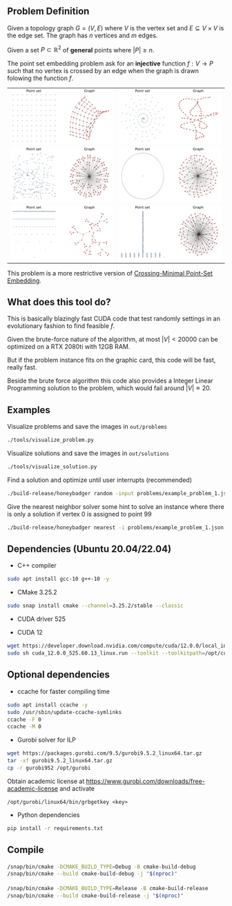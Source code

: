 ## Problem Definition

Given a topology graph $G = (V, E)$ where $V$ is the vertex set and $E \subseteq V \times V$ is the edge set. The graph has $n$ vertices and $m$ edges. 

Given a set $P \subset \mathbb{R}^2$ of <b>general</b> points  where $|P| \geq n$.

The point set embedding problem ask for an <b>injective</b> function $f: V \to P$ such that no vertex is crossed by an edge when the graph is drawn folowing the function $f$.

<table align="center">
  <tr>
    <td align="center">
      <img src="static/g1_t3.svg" width="300"/>
    </td>
    <td align="center">
      <img src="static/g1_t7.svg" width="300"/>
    </td>
  </tr>
  <tr>
    <td align="center">
      <img src="static/g5_t7.svg" width="300"/>
    </td>
    <td align="center">
      <img src="static/g6_t1.svg" width="300"/>
    </td>
  </tr>
  <tr>
    <td align="center">
      <img src="static/g6_t2.svg" width="300"/>
    </td>
    <td align="center">
      <img src="static/g6_t5.svg" width="300"/>
    </td>
  </tr>
</table>

This problem is a more restrictive version of [Crossing-Minimal Point-Set Embedding](https://mozart.diei.unipg.it/gdcontest/2024/live/).

## What does this tool do?

This is basically blazingly fast CUDA code that test randomly settings in an evolutionary fashion to find feasible $f$.

Given the brute-force nature of the algorithm, at most $|V| < 20000$ can be optimized on a RTX 2080ti with 12GB RAM. 

But if the problem instance fits on the graphic card, this code will be fast, really fast.

Beside the brute force algorithm this code also provides a Integer Linear Programming solution to the problem, which would fail around $|V| \approx 20$.

## Examples

Visualize problems and save the images in `out/problems`

```bash
./tools/visualize_problem.py
```

Visualize solutions and save the images in `out/solutions`

```bash
./tools/visualize_solution.py
```

Find a solution and optimize until user interrupts (recommended)
```bash
./build-release/honeybadger random -input problems/example_problem_1.json
```

Give the nearest neighbor solver some hint to solve an instance where there is only a solution if vertex 0 is assigned 
to point 99

```bash
./build-release/honeybadger nearest -i problems/example_problem_1.json -f 0 99
```

## Dependencies (Ubuntu 20.04/22.04)
- C++ compiler
```bash
sudo apt install gcc-10 g++-10 -y
```

- CMake 3.25.2
```bash
sudo snap install cmake --channel=3.25.2/stable --classic
```

- CUDA driver 525

- CUDA 12
```bash
wget https://developer.download.nvidia.com/compute/cuda/12.0.0/local_installers/cuda_12.0.0_525.60.13_linux.run
sudo sh cuda_12.0.0_525.60.13_linux.run --toolkit --toolkitpath=/opt/cuda
```

## Optional dependencies
- ccache for faster compiling time
```bash
sudo apt install ccache -y
sudo /usr/sbin/update-ccache-symlinks
ccache -F 0
ccache -M 0
```

- Gurobi solver for ILP
```bash
wget https://packages.gurobi.com/9.5/gurobi9.5.2_linux64.tar.gz
tar -xf gurobi9.5.2_linux64.tar.gz
cp -r gurobi952 /opt/gurobi
```

Obtain academic license at https://www.gurobi.com/downloads/free-academic-license and activate
```
/opt/gurobi/linux64/bin/grbgetkey <key>
```

- Python dependencies
```bash
pip install -r requirements.txt
```

## Compile

```bash
/snap/bin/cmake -DCMAKE_BUILD_TYPE=Debug -B cmake-build-debug
/snap/bin/cmake --build cmake-build-debug -j "$(nproc)"

/snap/bin/cmake -DCMAKE_BUILD_TYPE=Release -B cmake-build-release
/snap/bin/cmake --build cmake-build-release -j "$(nproc)"
```